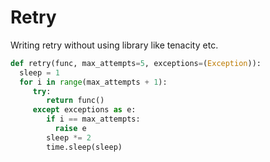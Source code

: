 # Retry

Writing retry without using library like tenacity etc.


```python
def retry(func, max_attempts=5, exceptions=(Exception)):
  sleep = 1
  for i in range(max_attempts + 1):
     try:
        return func()
     except exceptions as e:
        if i == max_attempts:
          raise e
        sleep *= 2
        time.sleep(sleep)
```
